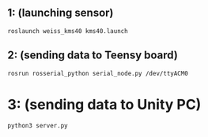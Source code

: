 ## 1: (launching sensor)
```roslaunch weiss_kms40 kms40.launch```

## 2: (sending data to Teensy board)
```rosrun rosserial_python serial_node.py /dev/ttyACM0```

#  3: (sending data to Unity PC)
 
 ```python3 server.py```
